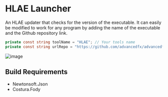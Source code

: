 # HLAE Launcher

An HLAE updater that checks for the version of the executable.
It can easily be modified to work for any program by adding the name of the executable and the Github repository link.
```cs
private const string toolName = "HLAE"; // Your tools name
private const string urlRepo = "https://github.com/advancedfx/advancedfx"; // Link to the repository
```

![image](https://github.com/Devostated/HLAELauncher/assets/30211694/87d314b6-0dd7-40f6-8d79-20a8f9693790)

## Build Requirements
- Newtonsoft.Json
- Costura.Fody
